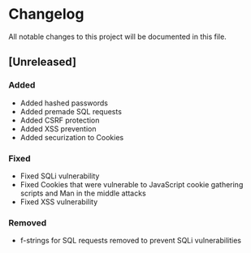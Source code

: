 # Changelog

All notable changes to this project will be documented in this file.


## [Unreleased]

### Added 

- Added hashed passwords 
- Added premade SQL requests
- Added CSRF protection
- Added XSS prevention
- Added securization to Cookies

### Fixed

- Fixed SQLi vulnerability
- Fixed Cookies that were vulnerable to JavaScript cookie gathering scripts and Man in the middle attacks
- Fixed XSS vulnerability

### Removed

- f-strings for SQL requests removed to prevent SQLi vulnerabilities

